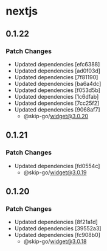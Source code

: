 # nextjs

## 0.1.22

### Patch Changes

- Updated dependencies [efc6388]
- Updated dependencies [ad0f03d]
- Updated dependencies [7f81190]
- Updated dependencies [ba6a4dc]
- Updated dependencies [f053d5b]
- Updated dependencies [1c6dfab]
- Updated dependencies [7cc25f2]
- Updated dependencies [9068af7]
  - @skip-go/widget@3.0.20

## 0.1.21

### Patch Changes

- Updated dependencies [fd0554c]
  - @skip-go/widget@3.0.19

## 0.1.20

### Patch Changes

- Updated dependencies [8f21a1d]
- Updated dependencies [39552a3]
- Updated dependencies [fc908b0]
  - @skip-go/widget@3.0.18
